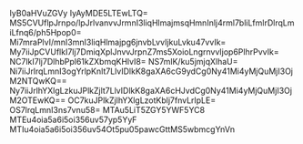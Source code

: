 IyB0aHVuZGVy
IyAyMDE5LTEwLTQ=
MS5CVUflpJrnpo/lpJrlvanvvJrmnI3liqHlmajmsqHmnInlj4rml7bliLfmlrDlrqLmiLfnq6/ph5Hpop0=
Mi7mraPlvI/mnI3mnI3liqHlmajpg6jnvbLvvIjkuLvku47vvIk=
My7iiJpCVUflkI7lj7DmiqXplJnvvJrpnZ7ms5XoioLngrnvvIjop6PlhrPvvIk=
NC7lkI7lj7DlhbPpl61kZXbmqKHlvI8=
NS7mlK/ku5jmjqXlhaU=
Ni7iiJrlrqLmnI3ogYrlpKnlt7LlvIDlkK8gaXA6cG9ydCg0Ny41Mi4yMjQuMjI3OjM2NTQwKQ==
Ny7iiJrlhYXlgLzkuJPlkZjlt7LlvIDlkK8gaXA6cHJvdCg0Ny41Mi4yMjQuMjI3OjM2OTEwKQ==
OC7kuJPlkZjlhYXlgLzotKblj7fnvLrlpLE=
OS7lrqLmnI3ns7vnu58=
MTAu5LiT5ZGY5YWF5YC8
MTEu4oia5a6i5oi356uv57yp5YyF
MTIu4oia5a6i5oi356uv54Ot5pu05pawcGttMS5wbmcgYnVn
